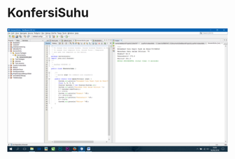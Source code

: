 # KonfersiSuhu
![alt next](https://github.com/KillBurger/KonfersiSuhu/blob/master/Screenshot%20(78).png)
